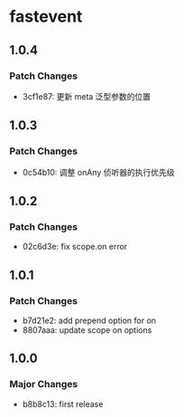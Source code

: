 # fastevent

## 1.0.4

### Patch Changes

- 3cf1e87: 更新 meta 泛型参数的位置

## 1.0.3

### Patch Changes

- 0c54b10: 调整 onAny 侦听器的执行优先级

## 1.0.2

### Patch Changes

- 02c6d3e: fix scope.on error

## 1.0.1

### Patch Changes

- b7d21e2: add prepend option for on
- 8807aaa: update scope on options

## 1.0.0

### Major Changes

- b8b8c13: first release
